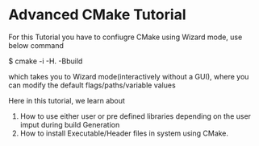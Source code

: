 Advanced CMake Tutorial
=======================

For this Tutorial you have to confiugre CMake using  Wizard mode, use below command

$ cmake -i -H. -Bbuild 

which takes you to  Wizard mode(interactively without a GUI),
where you can modify the default flags/paths/variable values

Here in this tutorial, we learn about 
1. How to use either user or pre defined libraries depending on the user imput during build Generation
2. How to install Executable/Header files in system using CMake.

